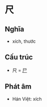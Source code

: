 # 尺

## Nghĩa

* xích, thước

## Cấu trúc
* 尺 = [尸](尸.md)

## Phát âm

* Hán Việt: xích

<script>window.HANZI_FIELD='尺';</script>